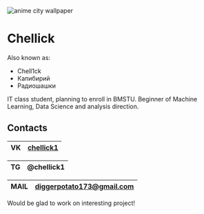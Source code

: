 ![anime city wallpaper](https://user-images.githubusercontent.com/110192173/232150637-eea405a6-45a9-4535-8961-1bd7082fa8f7.jpg)

# Chellick

Also known as:
* Chell1ck
* Капибирий
* Радиошашки

IT class student, planning to enroll in BMSTU. 
Beginner of Machine Learning, Data Science and analysis direction.

## Contacts


|  VK  | [chellick1](https://vk.com/chellick1) |
|------|---------------------------------------|

|  TG  |           @chellick1                  |
|------|---------------------------------------|

| MAIL | diggerpotato173@gmail.com             |
|------|---------------------------------------|

Would be glad to work on interesting project!
